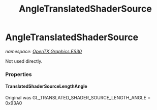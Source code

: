 ﻿---
title: AngleTranslatedShaderSource
---

# AngleTranslatedShaderSource
_namespace: [OpenTK.Graphics.ES30](N-OpenTK.Graphics.ES30.html)_

Not used directly.



### Properties

#### TranslatedShaderSourceLengthAngle
Original was GL_TRANSLATED_SHADER_SOURCE_LENGTH_ANGLE = 0x93A0

